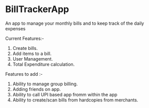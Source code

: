# BillTrackerApp
An app to manage your monthly bills and to keep track of the daily expenses

Current Features:-

<ol>
  <li>Create bills.
  <li>Add items to a bill.
  <li>User Management.
  <li>Total Expenditure calculation.
</ol>

Features to add :-

<ol>
  <li>Ability to manage group billing.
  <li>Adding friends on app.
  <li>Ability to call UPI based app fromm within the app
  <li>Ability to create/scan bills from hardcopies from merchants.
</ol>
